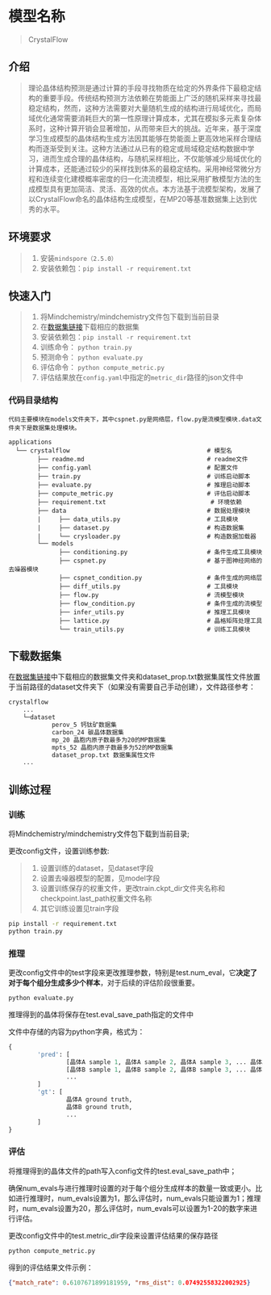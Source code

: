 
# 模型名称

> CrystalFlow

## 介绍

> 理论晶体结构预测是通过计算的手段寻找物质在给定的外界条件下最稳定结构的重要手段。传统结构预测方法依赖在势能面上广泛的随机采样来寻找最稳定结构，然而，这种方法需要对大量随机生成的结构进行局域优化，而局域优化通常需要消耗巨大的第一性原理计算成本，尤其在模拟多元素复杂体系时，这种计算开销会显著增加，从而带来巨大的挑战。近年来，基于深度学习生成模型的晶体结构生成方法因其能够在势能面上更高效地采样合理结构而逐渐受到关注。这种方法通过从已有的稳定或局域稳定结构数据中学习，进而生成合理的晶体结构，与随机采样相比，不仅能够减少局域优化的计算成本，还能通过较少的采样找到体系的最稳定结构。采用神经常微分方程和连续变化建模概率密度的归一化流流模型，相比采用扩散模型方法的生成模型具有更加简洁、灵活、高效的优点。本方法基于流模型架构，发展了以CrystalFlow命名的晶体结构生成模型，在MP20等基准数据集上达到优秀的水平。

## 环境要求

> 1. 安装`mindspore（2.5.0）`
> 2. 安装依赖包：`pip install -r requirement.txt`

## 快速入门

> 1. 将Mindchemistry/mindchemistry文件包下载到当前目录
> 2. 在[数据集链接](https://download-mindspore.osinfra.cn/mindscience/mindchemistry/diffcsp/dataset/)下载相应的数据集
> 3. 安装依赖包：`pip install -r requirement.txt`
> 4. 训练命令： `python train.py`
> 5. 预测命令： `python evaluate.py`
> 6. 评估命令： `python compute_metric.py`
> 7. 评估结果放在`config.yaml`中指定的`metric_dir`路径的json文件中

### 代码目录结构

```text
代码主要模块在models文件夹下，其中cspnet.py是网络层，flow.py是流模型模块.data文件夹下是数据集处理模块。

applications
  └── crystalflow                                      # 模型名
        ├── readme.md                                  # readme文件
        ├── config.yaml                                # 配置文件
        ├── train.py                                   # 训练启动脚本
        ├── evaluate.py                                # 推理启动脚本
        ├── compute_metric.py                          # 评估启动脚本
        ├── requirement.txt                             # 环境依赖
        ├── data                                       # 数据处理模块
        |     ├── data_utils.py                        # 工具模块
        |     ├── dataset.py                           # 构造数据集
        |     └── crysloader.py                        # 构造数据加载器
        └── models
              ├── conditioning.py                      # 条件生成工具模块
              ├── cspnet.py                            # 基于图神经网络的去噪器模块
              ├── cspnet_condition.py                  # 条件生成的网络层
              ├── diff_utils.py                        # 工具模块
              ├── flow.py                              # 流模型模块
              ├── flow_condition.py                    # 条件生成的流模型
              ├── infer_utils.py                       # 推理工具模块
              ├── lattice.py                           # 晶格矩阵处理工具
              └── train_utils.py                       # 训练工具模块

```  

## 下载数据集

在[数据集链接](https://download-mindspore.osinfra.cn/mindscience/mindchemistry/diffcsp/dataset/)中下载相应的数据集文件夹和dataset_prop.txt数据集属性文件放置于当前路径的dataset文件夹下（如果没有需要自己手动创建），文件路径参考：

```txt
crystalflow
    ...
    └─dataset
            perov_5 钙钛矿数据集
            carbon_24 碳晶体数据集
            mp_20 晶胞内原子数最多为20的MP数据集
            mpts_52 晶胞内原子数最多为52的MP数据集
            dataset_prop.txt 数据集属性文件
    ...
```

## 训练过程

### 训练

将Mindchemistry/mindchemistry文件包下载到当前目录;

更改config文件，设置训练参数:
> 1. 设置训练的dataset，见dataset字段
> 2. 设置去噪器模型的配置，见model字段
> 3. 设置训练保存的权重文件，更改train.ckpt_dir文件夹名称和checkpoint.last_path权重文件名称
> 4. 其它训练设置见train字段

```bash
pip install -r requirement.txt
python train.py
```

### 推理

更改config文件中的test字段来更改推理参数，特别是test.num_eval，它**决定了对于每个组分生成多少个样本**，对于后续的评估阶段很重要。

```bash
python evaluate.py
```

推理得到的晶体将保存在test.eval_save_path指定的文件中

文件中存储的内容为python字典，格式为：

```python
{
        'pred': [
                [晶体A sample 1, 晶体A sample 2, 晶体A sample 3, ... 晶体A sample num_eval],
                [晶体B sample 1, 晶体B sample 2, 晶体B sample 3, ... 晶体B sample num_eval]
                ...
        ]
        'gt': [
                晶体A ground truth,
                晶体B ground truth,
                ...
        ]
}
```

### 评估

将推理得到的晶体文件的path写入config文件的test.eval_save_path中；

确保num_evals与进行推理时设置的对于每个组分生成样本的数量一致或更小。比如进行推理时，num_evals设置为1，那么评估时，num_evals只能设置为1；推理时，num_evals设置为20，那么评估时，num_evals可以设置为1-20的数字来进行评估。

更改config文件中的test.metric_dir字段来设置评估结果的保存路径

```bash
python compute_metric.py
```

得到的评估结果文件示例：

```json
{"match_rate": 0.6107671899181959, "rms_dist": 0.07492558322002925}
```
